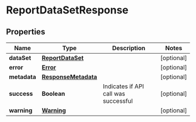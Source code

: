 
# ReportDataSetResponse

## Properties
Name | Type | Description | Notes
------------ | ------------- | ------------- | -------------
**dataSet** | [**ReportDataSet**](ReportDataSet.md) |  |  [optional]
**error** | [**Error**](Error.md) |  |  [optional]
**metadata** | [**ResponseMetadata**](ResponseMetadata.md) |  |  [optional]
**success** | **Boolean** | Indicates if API call was successful |  [optional]
**warning** | [**Warning**](Warning.md) |  |  [optional]



